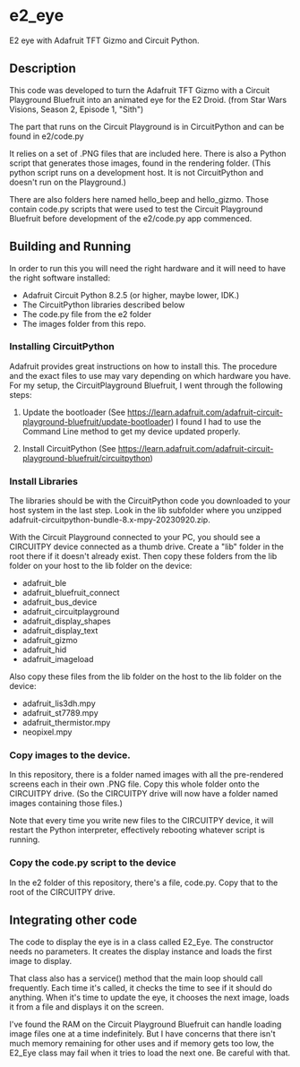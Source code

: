 # e2_eye
E2 eye with Adafruit TFT Gizmo and Circuit Python.

## Description

This code was developed to turn the Adafruit TFT Gizmo with a Circuit Playground Bluefruit into an animated eye for the E2 Droid.  (from Star Wars Visions, Season 2, Episode 1, "Sith")

The part that runs on the Circuit Playground is in CircuitPython and can be found in e2/code.py

It relies on a set of .PNG files that are included here.  There is also a Python script that generates those images, found in the rendering folder.  (This python script runs on a development host.  It is not CircuitPython and doesn't run on the Playground.)

There are also folders here named hello_beep and hello_gizmo.  Those contain code.py scripts that were used to test the Circuit Playground Bluefruit before development of the e2/code.py app commenced.

## Building and Running

In order to run this you will need the right hardware and it will need to have the right software installed:
  * Adafruit Circuit Python 8.2.5 (or higher, maybe lower, IDK.)
  * The CircuitPython libraries described below
  * The code.py file from the e2 folder
  * The images folder from this repo.

### Installing CircuitPython

Adafruit provides great instructions on how to install this.  The procedure and the exact files to use may vary depending on which hardware you have.  For my setup, the CircuitPlayground Bluefruit, I went through the following steps:
  1. Update the bootloader 
  (See https://learn.adafruit.com/adafruit-circuit-playground-bluefruit/update-bootloader)
  I found I had to use the Command Line method to get my device updated properly.

  2. Install CircuitPython
  (See https://learn.adafruit.com/adafruit-circuit-playground-bluefruit/circuitpython)


### Install Libraries

The libraries should be with the CircuitPython code you downloaded to your host system in the last step.  Look in the lib subfolder where you unzipped adafruit-circuitpython-bundle-8.x-mpy-20230920.zip.

With the Circuit Playground connected to your PC, you should see a CIRCUITPY device connected as a thumb drive.  Create a "lib" folder in the root there if it doesn't already exist.  Then copy these folders from the lib folder on your host to the lib folder on the device:
  * adafruit_ble
  * adafruit_bluefruit_connect
  * adafruit_bus_device
  * adafruit_circuitplayground
  * adafruit_display_shapes
  * adafruit_display_text
  * adafruit_gizmo
  * adafruit_hid
  * adafruit_imageload

Also copy these files from the lib folder on the host to the lib folder on the device:
  * adafruit_lis3dh.mpy
  * adafruit_st7789.mpy
  * adafruit_thermistor.mpy
  * neopixel.mpy

### Copy images to the device.

In this repository, there is a folder named images with all the pre-rendered screens each in their own .PNG file.  Copy this whole folder onto the CIRCUITPY drive.  (So the CIRCUITPY drive will now have a folder named images containing those files.)

Note that every time you write new files to the CIRCUITPY device, it will restart the Python interpreter, effectively rebooting whatever script is running.

### Copy the code.py script to the device

In the e2 folder of this repository, there's a file, code.py.  Copy that to the root of the CIRCUITPY drive.

## Integrating other code

The code to display the eye is in a class called E2_Eye.  The constructor needs no parameters.  It creates the display instance and loads the first image to display.

That class also has a service() method that the main loop should call frequently.  Each time it's called, it checks the time to see if it should do anything.  When it's time to update the eye, it chooses the next image, loads it from a file and displays it on the screen.

I've found the RAM on the Circuit Playground Bluefruit can handle loading image files one at a time indefinitely.  But I have concerns that there isn't much memory remaining for other uses and if memory gets too low, the E2_Eye class may fail when it tries to load the next one.  Be careful with that.

